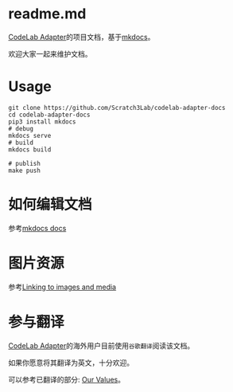 # readme.md
[CodeLab Adapter](https://codelab-adapter-docs.codelab.club/)的项目文档，基于[mkdocs](https://www.mkdocs.org/)。

欢迎大家一起来维护文档。


# Usage

```
git clone https://github.com/Scratch3Lab/codelab-adapter-docs
cd codelab-adapter-docs
pip3 install mkdocs
# debug
mkdocs serve
# build
mkdocs build

# publish
make push
```

# 如何编辑文档
参考[mkdocs docs](https://www.mkdocs.org/#getting-started)

# 图片资源
参考[Linking to images and media](https://www.mkdocs.org/user-guide/writing-your-docs/#linking-to-images-and-media)

# 参与翻译
[CodeLab Adapter](https://codelab-adapter-docs.codelab.club/)的海外用户目前使用`谷歌翻译`阅读该文档。

如果你愿意将其翻译为英文，十分欢迎。

可以参考已翻译的部分:  [Our Values](https://codelab-adapter-docs.codelab.club/about/value/#our-values)。